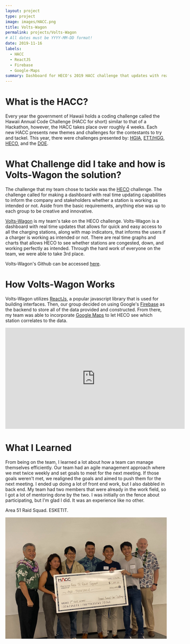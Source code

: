 ```yaml
---
layout: project
type: project
image: images/HACC.png
title: Volts-Wagon
permalink: projects/Volts-Wagon
# All dates must be YYYY-MM-DD format!
date: 2019-11-16
labels:
  - HACC
  - ReactJS
  - Firebase
  - Google-Maps
summary: Dashboard for HECO's 2019 HACC challenge that updates with real time data.
---
```


<h1>What is the HACC?</h1>

Every year the government of Hawaii holds a coding challenge called the Hawaii Annual Code Challenge (HACC for short) similar to that of a Hackathon, however, the HACC takes place over roughly 4 weeks. Each new HACC presents new themes and challenges for the contestants to try and tackel. This year, there were challenges presented by: [HGIA](https://hacc.hawaii.gov/2019-challenges/hgia-green-loan-portal/), [ETT/HGG](https://hacc.hawaii.gov/2019-challenges/community-engagement-storytelling/), [HECO](https://hacc.hawaii.gov/2019-challenges/electric-vehicle-charging-analysis/), and the [DOE](https://hacc.hawaii.gov/2019-challenges/doe-aloha-curricular-database/).
 
<h1>What Challenge did I take and how is Volts-Wagon the solution?</h1>

The challenge that my team chose to tackle was the [HECO](https://hacc.hawaii.gov/2019-challenges/electric-vehicle-charging-analysis/) challenge. The challenge called for making a dashboard with real time updating capabilities to inform the company and stakeholders whether a station is working as intended or not. Aside from the basic requirements, anything else was up to each group to be creative and innovative. 

[Volts-Wagon](https://devpost.com/software/volts-wagon) is my team's take on the HECO challenge. Volts-Wagon is a dashboard with real time updates that allows for quick and easy access to all the charging stations, along with map indicators, that informs the users if a charger is working as intended or not. There are real time graphs and charts that allows HECO to see whether stations are congested, down, and working perfectly as intended. Through the hard work of everyone on the team, we were able to take 3rd place. 

Volts-Wagon's Github can be accessed [here](https://github.com/HACC2019/area-51-raid-squad).

<h1>How Volts-Wagon Works</h1>

Volts-Wagon utilizes [ReactJs](https://reactjs.org/), a popular javascript library that is used for building interfaces. Then, our group decided on using Google's [Firebase](https://firebase.google.com/) as the backend to store all of the data provided and constructed. From there, my team was able to incorporate [Google Maps](https://cloud.google.com/maps-platform/) to let HECO see which station correlates to the data. 

<p align="center">
<iframe width='560' height='315' src="https://youtube.com/embed/qXhJ4vnYRKc" frameborder="0" allowfullscreen></iframe>
</p>

<h1>What I Learned</h1>

From being on the team, I learned a lot about how a team can manage themselves efficiently. Our team had an agile management approach where we met twice weekly and set goals to meet for the next meeting. If those goals weren't met, we realigned the goals and aimed to push them for the next meeting. I ended up doing a lot of front end work, but I also dabbled in back end. My team had two members that were already in the work field, so I got a lot of mentoring done by the two. I was initially on the fence about participating, but I'm glad I did. It was an experience like no other. 

Area 51 Raid Squad. ESKETIT.

<img class="ui huge centered image" src="../images/HACC2019-GROUP.jpg"/>